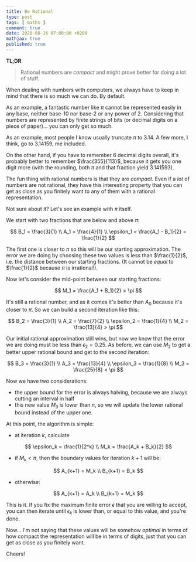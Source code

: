 ```yaml
---
title: Be Rational
type: post
tags: [ maths ]
comment: true
date: 2020-08-16 07:00:00 +0200
mathjax: true
published: true
---
```


**TL;DR**

> Rational numbers are *compact* and might prove better for doing a lot
> of stuff.

When dealing with numbers with computers, we always have to keep in mind
that there is so much we can do. By default.

As an example, a fantastic number like $\pi$ cannot be represented easily
in any base, neither base-10 nor base-2 or any power of 2. Considering
that numbers are represented by finite strings of bits (or decimal
digits on a piece of paper)... you can only get so much.

As an example, most people I know usually truncate $\pi$ to $3.14$. A few
more, I think, go to $3.14159$, me included.

On the other hand, if you have to remember 6 decimal digits overall,
it's probably better to remember $\frac{355}{113}$, because it gets you
one digit more (with the rounding, both $\pi$ and that fraction yield
$3.141593$).

The fun thing with rational numbers is that they are *compact*. Even if
a *lot* of numbers are not rational, they have this interesting
property that you can get as close as you finitely want to any of them
with a rational representation.

Not sure about it? Let's see an example with $\pi$ itself.

We start with two fractions that are below and above $\pi$:

$$
B_1 = \frac{3}{1} \\
A_1 = \frac{4}{1} \\
\epsilon_1 < \frac{A_1 - B_1}{2} = \frac{1}{2}
$$

The first one is closer to $\pi$ so this will be our starting
approximation. The error we are doing by choosing these two values is
less than $\frac{1}{2}$, i.e. the distance between our starting
fractions. (It cannot be *equal* to $\frac{1}{2}$ because $\pi$ is
irrational!).

Now let's consider the mid-point between our starting fractions:

$$
M_1 = \frac{A_1 + B_1}{2} > \pi
$$

It's still a rational number, and as it comes it's better than $A_0$
because it's closer to $\pi$. So we can build a second iteration like
this:

$$
B_2 = \frac{3}{1} \\
A_2 = \frac{7}{2} \\
\epsilon_2 = \frac{1}{4} \\
M_2 = \frac{13}{4} > \pi
$$

Our initial rational approximation still wins, but now we know that the
error we are doing must be less than $\epsilon_2 = 0.25$. As before, we
can use $M_2$ to get a better upper rational bound and get to the second
iteration:

$$
B_3 = \frac{3}{1} \\
A_3 = \frac{13}{4} \\
\epsilon_3 = \frac{1}{8} \\
M_3 = \frac{25}{8} < \pi
$$

Now we have two considerations:

- the upper bound for the error is always halving, because we are always
  cutting an interval in half
- this new value $M_3$ is lower than $\pi$, so we will update the lower
  rational bound instead of the upper one.

At this point, the algorithm is simple:

- at iteration $k$, calculate

$$
\epsilon_k = \frac{1}{2^k} \\
M_k = \frac{A_k + B_k}{2}
$$

- if $M_k < \pi$, then the boundary values for iteration $k + 1$ will
  be:

$$
A_{k+1} = M_k \\
B_{k+1} = B_k
$$

- otherwise:

$$
A_{k+1} = A_k \\
B_{k+1} = M_k
$$

This is it. If you fix the maximum finite error $\epsilon$ that you are
willing to accept, you can then iterate until $\epsilon_k$ is lower
than, or equal to this value, and you're done.

Now... I'm not saying that these values will be somehow *optimal* in
terms of how compact the representation will be in terms of digits, just
that you can get as close as you finitely want.

Cheers!
